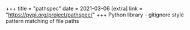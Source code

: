 +++
title = "pathspec"
date = 2021-03-06
[extra]
link = "https://pypi.org/project/pathspec/"
+++
Python library - gitignore style pattern matching of file paths

